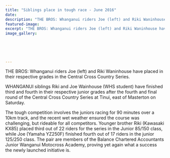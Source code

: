 ```yaml
---
title: "Siblings place in tough race - June 2016"
date: 
description: "THE BROS: Whanganui riders Joe (left) and Riki Waninhouse have placed in their respective grades in the Central Cross Country Series, Wanganui Chronicle article on 15/6/16..."
featured-image: 
excerpt: "THE BROS: Whanganui riders Joe (left) and Riki Waninhouse have placed in their respective grades in the Central Cross Country Series."
image_gallery:
	
	
	
	
	
---
```


<p>THE BROS: Whanganui riders Joe (left) and Riki Waninhouse have placed in their respective grades in the Central Cross Country Series.</p>
<p>WHANGANUI siblings Riki and Joe Wainhouse (<span>WHS student)</span>&nbsp;have finished third and fourth in their respective junior grades after the fourth and final round of the Central Cross Country Series at Tinui, east of Masterton on Saturday.</p>
<p>The tough competition involves the juniors racing for 90 minutes over a 10km track, and the recent wet weather ensured the course was challenging, but rideable for all competitors. Younger brother Riki (Kawasaki KX85) placed third out of 22 riders for the series in the Junior 85/150 class, while Joe (Yamaha YZ250F) finished fourth out of 17 riders in the junior 125/250 class. The pair are members of the Balance Chartered Accountants Junior Wanganui Motocross Academy, proving yet again what a success the newly launched initiative is.</p>


